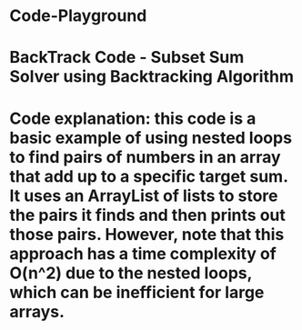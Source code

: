 # Code-Playground
# BackTrack Code - Subset Sum Solver using Backtracking Algorithm
# Code explanation: this code is a basic example of using nested loops to find pairs of numbers in an array that add up to a specific target sum. It uses an ArrayList of lists to store the pairs it finds and then prints out those pairs. However, note that this approach has a time complexity of O(n^2) due to the nested loops, which can be inefficient for large arrays.
